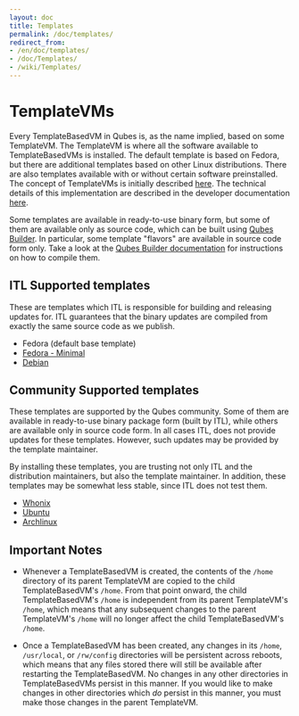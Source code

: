 ```yaml
---
layout: doc
title: Templates
permalink: /doc/templates/
redirect_from:
- /en/doc/templates/
- /doc/Templates/
- /wiki/Templates/
---
```


TemplateVMs
===========

Every TemplateBasedVM in Qubes is, as the name implied, based on some
TemplateVM. The TemplateVM is where all the software available to
TemplateBasedVMs is installed. The default template is based on Fedora,
but there are additional templates based on other Linux distributions. There
are also templates available with or without certain software preinstalled. The
concept of TemplateVMs is initially described
[here](/doc/getting-started/#appvms-domains-and-templatevms). The technical
details of this implementation are described in the developer documentation
[here](/doc/template-implementation/).

Some templates are available in ready-to-use binary form, but some of them are
available only as source code, which can be built using
[Qubes Builder](/doc/qubes-builder/). In particular, some template "flavors"
are available in source code form only. Take a look at the [Qubes Builder
documentation](/doc/qubes-builder/) for instructions on how to compile them.


ITL Supported templates
-----------------------

These are templates which ITL is responsible for building and releasing updates
for. ITL guarantees that the binary updates are compiled from exactly the same
source code as we publish.

 * Fedora (default base template)
 * [Fedora - Minimal](/doc/templates/fedora-minimal)
 * [Debian](/doc/templates/debian/)


Community Supported templates
-----------------------------

These templates are supported by the Qubes community. Some of them are
available in ready-to-use binary package form (built by ITL), while others
are available only in source code form. In all cases ITL, does not provide
updates for these templates. However, such updates may be provided by the
template maintainer.

By installing these templates, you are trusting not only ITL and the
distribution maintainers, but also the template maintainer. In addition,
these templates may be somewhat less stable, since ITL does not test them.

 * [Whonix](/doc/templates/whonix/)
 * [Ubuntu](/doc/templates/ubuntu/)
 * [Archlinux](/doc/templates/archlinux/)


Important Notes
---------------

 * Whenever a TemplateBasedVM is created, the contents of the `/home`
   directory of its parent TemplateVM are copied to the child TemplateBasedVM's
   `/home`. From that point onward, the child TemplateBasedVM's `/home`
   is independent from its parent TemplateVM's `/home`, which means that any
   subsequent changes to the parent TemplateVM's `/home` will no longer affect
   the child TemplateBasedVM's `/home`.

 * Once a TemplateBasedVM has been created, any changes in its `/home`,
   `/usr/local`, or `/rw/config` directories will be persistent across reboots,
   which means that any files stored there will still be available after
   restarting the TemplateBasedVM. No changes in any other directories in
   TemplateBasedVMs persist in this manner. If you would like to make changes
   in other directories which *do* persist in this manner, you must make those
   changes in the parent TemplateVM.


